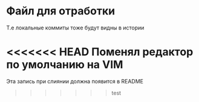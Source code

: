 # Файл для отработки
Т.е локальные коммиты тоже будут видны в истории

<<<<<<< HEAD
Поменял редактор по умолчанию на VIM
=======

Эта запись при слиянии должна появится в README
>>>>>>> test

